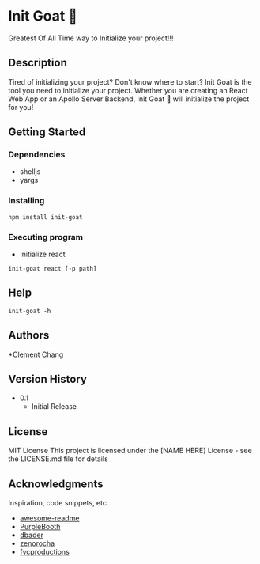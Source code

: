 # Init Goat :goat:

Greatest Of All Time way to Initialize your project!!!

## Description

Tired of initializing your project? Don't know where to start? Init Goat is the tool you need to initialize your project. Whether you are creating an React Web App or an Apollo Server Backend, Init Goat :goat: will initialize the project for you!

## Getting Started
### Dependencies

* shelljs
* yargs

### Installing
```
npm install init-goat
```

### Executing program

* Initialize react
```
init-goat react [-p path]
```

## Help

```
init-goat -h
```

## Authors
*Clement Chang

## Version History
* 0.1
    * Initial Release

## License
MIT License
This project is licensed under the [NAME HERE] License - see the LICENSE.md file for details

## Acknowledgments

Inspiration, code snippets, etc.
* [awesome-readme](https://github.com/matiassingers/awesome-readme)
* [PurpleBooth](https://gist.github.com/PurpleBooth/109311bb0361f32d87a2)
* [dbader](https://github.com/dbader/readme-template)
* [zenorocha](https://gist.github.com/zenorocha/4526327)
* [fvcproductions](https://gist.github.com/fvcproductions/1bfc2d4aecb01a834b46)
